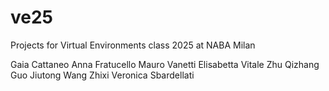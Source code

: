 # ve25
Projects for Virtual Environments class 2025 at NABA Milan

Gaia Cattaneo
Anna Fratucello
Mauro Vanetti
Elisabetta Vitale
Zhu Qizhang
Guo Jiutong
Wang Zhixi
Veronica Sbardellati
